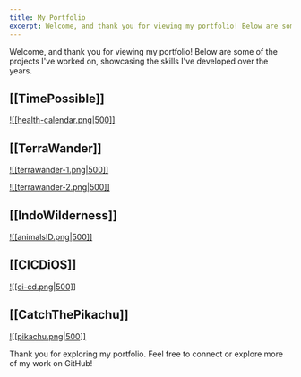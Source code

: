 ```yaml
---
title: My Portfolio
excerpt: Welcome, and thank you for viewing my portfolio! Below are some of the projects I've worked on, showcasing the skills I've developed over the years.
---
```


Welcome, and thank you for viewing my portfolio! Below are some of the projects I've worked on, showcasing the skills I've developed over the years. 



## [[TimePossible]]

[![[health-calendar.png|500]]](<TimePossible>)

## [[TerraWander]]

[![[terrawander-1.png|500]]](<TerraWander>)

[![[terrawander-2.png|500]]](<TerraWander>)

## [[IndoWilderness]]

[![[animalsID.png|500]]](<IndoWilderness>)

## [[CICDiOS]]

[![[ci-cd.png|500]]](<CICDiOS>)

## [[CatchThePikachu]]

[![[pikachu.png|500]]](<CatchThePikachu>)

Thank you for exploring my portfolio. Feel free to connect or explore more of my work on GitHub!